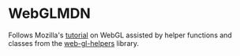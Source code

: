 # WebGLMDN
Follows Mozilla's [tutorial](https://developer.mozilla.org/en-US/docs/Web/API/WebGL_API/Tutorial/Getting_started_with_WebGL) on WebGL assisted by helper functions and classes from the [web-gl-helpers](https://github.com/deandevl/web-gl-helpers) library.
